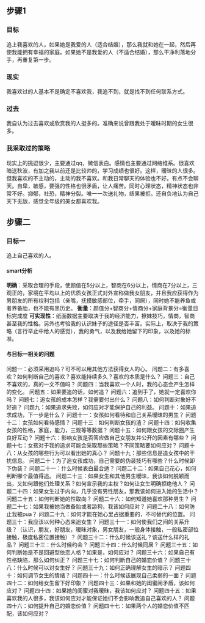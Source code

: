## 步骤1
### 目标
追上我喜欢的人，如果她是我爱的人（适合结婚），那么我就和她在一起，然后再使我能拥有幸福的家庭。如果她不是我爱的人（不适合结婚），那么干净利落地分手，再重复第一步。
### 现实
我喜欢过的人基本不是确定不喜欢我，我追不到，就是找不到任何联系方式。
### 过去
我自认为过去喜欢或欣赏我的人挺多的。准确来说曾跟我处于暧昧时期的女生很多。
### 我采取过的策略
现实上的挑逗很少，主要通过qq，微信表白。感情也主要通过网络维系。很喜欢暗送秋波，有加之我以前还是比较帅的，学习成绩也很好。这样，暧昧的人很多。但我喜欢的不主动的，主动的我不喜欢。和我日常聊天的体验也不好。有点不会聊天。自卑，敏感，要强的性格也很矛盾，让人痛苦。同时心理状态，精神状态也非常不好。抑郁，社恐，精神分裂。唯一一次送礼物，结果被拒。还自负地认为自己天下无敌，感觉全年级的美女都喜欢我。

## 步骤二
### 目标一
追上自己喜欢的人。
#### smart分析
**明确**：采取合理的手段，使颜值在5分以上，智商在6分以上，情商在7分以上，三观正的，家境在平均以上的优质女孩正式对外宣称做我女朋友，并且我应获得作为男朋友的所有权利包括（亲嘴，抚摸敏感部位，牵手，同居），同时她不能养鱼或者养备胎，也不能有黑历史。
**衡量**：颜值分+智商分+情商分+家庭背景分=衡量目标完成度
**可实现性**：纸面数据主要取决于我的经济能力，撩妹技巧，情商，智商甚至我的性格。另外也考验我的认识妹子的途径是否丰富。实际上，取决于我的策略（言行举止中给人的感觉），我的勇气，以及我给她留下的印象，以及她的标准。
#### 与目标一相关的问题
问题一：必须采用追吗？可不可以用其他方法获得女人的心。
问题二：有多喜欢？如何判断自己的喜欢？喜欢能持续多久？喜欢的本质是什么？
问题三：自己不喜欢的，真的一文不值吗？
问题四：当我喜欢一个人时，我的心态会产生怎样的变化。
问题五：如果要追的话，如何追？
问题六：追到手了，她就一定喜欢你吗？
问题七：追女孩的成本怎样？我需要付出什么？
问题八：如何判断对象好不好追？
问题九：如果追求失败，如何应对才能保护自己的利益。
问题十：如果追求成功，下一步是什么？
问题十一：女孩如何看待和自己关系暧昧的男生？
问题十二：女孩如何看待感情？
问题十三：如何判断女孩的渣？
问题十四：如何收集女孩的性格，家庭，能力，三观等等数据？
问题十五：如何跟女孩的交际圈产生良好互动？
问题十六：影响女孩是否答应做自己女朋友并公开的因素有哪些？
问题十七：女孩对于我的追求可能会采取那些策略？不同策略要如何应对？
问题十八：从女孩的哪些行为可以看出她的真心？
问题十九：那些信息是追女孩中的干扰信息。
问题二十：为了追女孩成功，自己需要的伪装技巧有哪些？什么时候卸下伪装？
问题二十一：什么时候表白最合适？
问题二十二：如果自己花心，如何判断哪个最值得追。
问题二十三：如果女生和其他男生暧昧，我该如何脱颖而出，又如何跟他们处理关系？如何宣示我的主权？如何让女生明确拒绝他人？
问题二十四：如果女生过于内向，几乎没有男性朋友，那我该如何进入她的生活中？
问题二十五：如何判断她的性取向？
问题二十六：如何知道她喜欢那种男生？
问题二十七：如果我被她当做备胎或者舔狗，我该如何应对？
问题二十八：如何防止我被pua？
问题二十九：如何才能在她心里占据重要的，不可替代的位置。
问题三十：我应该以何种心态来追女生？
问题三十一：如何使我们之间的关系升级？（认识，朋友，好朋友，暧昧对象，男女朋友，一般身体接触，一般私密部位接触，极度私密位置接触）？
问题三十二：什么时候该送礼？该送什么样的礼品？
问题三十三：什么时候约会？
问题三十四：什么时候同居？
问题三十五：如何判断她是不是回避型依恋人格？如果是，如何应对？
问题三十六：如果自己有性格缺陷，那么如何纠正？
问题三十七：如何判断自己的婚恋价值？
问题三十八：什么时候可以对女生好？
问题三十九：如何正确理解女生的暗示？
问题四十：如何调节女生的情绪？
问题四十一：什么时候该展现自己柔弱的一面？
问题四十二：如何给女生留下好印象？
问题四十三：如果和她的闺蜜闹矛盾，该如何应对？
问题四十四：如果她的闺蜜对我暧昧，我该如何应对？
问题四十五：如果喜欢我的人很多，我该如何应对才能保证她们不会影响我追自己喜欢的人？
问题四十六：如何提升自己的婚恋价值？
问题四十七：如果两个人的婚恋价值不匹配，该如何应对？